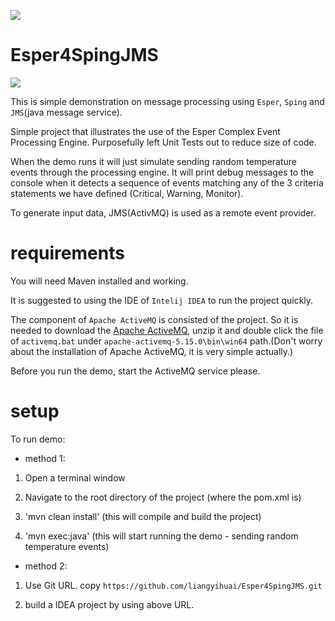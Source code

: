 <a href="https://blog.csdn.net/liangyihuai"><img src="https://travis-ci.org/corsoft/esper-demo-nuclear.svg"/></a>

Esper4SpingJMS
==================

<img src="http://www.adrianmilne.com/wp-content/uploads/2013/02/feature-image-template-esper-cep.png"/>

This is simple demonstration on message processing using `Esper`, `Sping` and `JMS`(java message service). 


Simple project that illustrates the use of the Esper Complex Event Processing Engine. Purposefully left Unit Tests out to reduce size of code.

When the demo runs it will just simulate sending random temperature events through the processing engine. It will print debug messages to the console when it detects a sequence of events matching any of the 3 criteria statements we have defined (Critical, Warning, Monitor). 

To generate input data, JMS(ActivMQ) is used as a remote event provider.


requirements
============

You will need Maven installed and working.

It is suggested to using the IDE of `Intelij IDEA` to run the project quickly.

The component of `Apache ActiveMQ` is consisted of the project. So it is needed to download the [Apache ActiveMQ](http://activemq.apache.org/activemq-5150-release.html), unzip it and double click the file of `activemq.bat` under `apache-activemq-5.15.0\bin\win64` path.(Don't worry about the installation of Apache ActiveMQ, it is very simple actually.)
 
Before you run the demo, start the ActiveMQ service please.

setup
=====

To run demo:

- method 1: 

1. Open a terminal window

2. Navigate to the root directory of the project (where the pom.xml is)

3. 'mvn clean install' (this will compile and build the project)

4. 'mvn exec:java' (this will start running the demo - sending random temperature events)


- method 2:

1. Use Git URL.	
copy `https://github.com/liangyihuai/Esper4SpingJMS.git`

2. build a IDEA project by using above URL.
